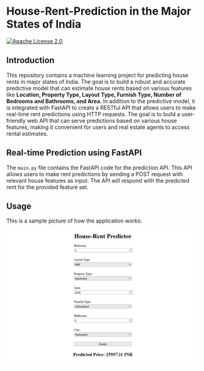 # House-Rent-Prediction in the Major States of India

[![Apache License 2.0](https://img.shields.io/badge/license-Apache%202.0-blue.svg)](https://www.apache.org/licenses/LICENSE-2.0)

## Introduction

This repository contains a machine learning project for predicting house rents in major states of India. The goal is to build a robust and accurate predictive model that can estimate house rents based on various features like __Location, Property Type, Layout Type, Furnish Type, Number of Bedrooms and Bathrooms, and Area__. In addition to the predictive model, it is integrated with FastAPI to create a RESTful API that allows users to make real-time rent predictions using HTTP requests. The goal is to build a user-friendly web API that can serve predictions based on various house features, making it convenient for users and real estate agents to access rental estimates.

## Real-time Prediction using FastAPI

The `main.py` file contains the FastAPI code for the prediction API. This API allows users to make rent predictions by sending a POST request with relevant house features as input. The API will respond with the predicted rent for the provided feature set.


## Usage

This is a sample picture of how the application works:
<br>

![image](hrent.png)

